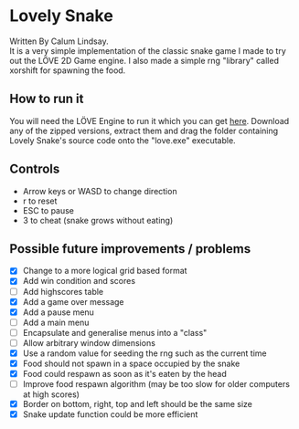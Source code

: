 # Lovely Snake
Written By Calum Lindsay.  
 It is a very simple implementation of the classic snake game I made to try out the LÖVE 2D Game engine. I also made a simple rng "library" called xorshift for spawning the food.

## How to run it
You will need the LÖVE Engine to run it which you can get [here](https://love2d.org "LÖVE 2D's Homepage"). Download any of the zipped versions, extract them and drag the folder containing Lovely Snake's source code onto the "love.exe" executable.

## Controls
- Arrow keys or WASD to change direction
- r to reset
- ESC to pause
- 3 to cheat (snake grows without eating)

## Possible future improvements / problems
- [x] Change to a more logical grid based format
- [x] Add win condition and scores
- [ ] Add highscores table
- [x] Add a game over message
- [x] Add a pause menu
- [ ] Add a main menu
- [ ] Encapsulate and generalise menus into a "class"
- [ ] Allow arbitrary window dimensions
- [x] Use a random value for seeding the rng such as the current time
- [x] Food should not spawn in a space occupied by the snake
- [x] Food could respawn as soon as it's eaten by the head
- [ ] Improve food respawn algorithm (may be too slow for older computers at high scores)
- [x] Border on bottom, right, top and left should be the same size
- [x] Snake update function could be more efficient